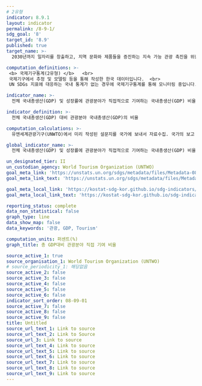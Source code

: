 ```yaml
---
# 2유형
indicator: 8.9.1
layout: indicator
permalink: /8-9-1/
sdg_goal: '8'
target_id: '8.9'
published: true
target_name: >-
  2030년까지 일자리를 창출하고, 지역 문화와 제품들을 증진하는 지속 가능 관광 촉진을 위한 정책들의 설계 및 시행

computation_definitions: >-
 <b> 국제기구통계(2유형) </b>   <br>
 국제기구에서 추정 및 모델링 등을 통해 작성한 한국 데이터입니다.  <br> 
 UN SDGs 지표에 대응하는 국내 통계가 없는 경우에 국제기구통계를 통해 모니터링 중입니다.

indicator_name: >-
  전체 국내총생산(GDP) 및 성장률에 관광분야가 직접적으로 기여하는 국내총생산(GDP) 비율

indicator_definition: >-
  전체 국내총생산(GDP) 대비 관광분야 국내총생산(GDP)의 비율

computation_calculations: >-
  유엔세계관광기구(UNWTO)에서 미리 작성된 설문지를 국가에 보내서 자료수집. 국가의 보고 부담을 줄이기 위해 OECD로 부터 일부 데이터를 받음

global_indicator_name: >-
  전체 국내총생산(GDP) 및 성장률에 관광분야가 직접적으로 기여하는 국내총생산(GDP) 비율

un_designated_tier: II
un_custodian_agency: World Tourism Organization (UNTWO)
goal_meta_link: 'https://unstats.un.org/sdgs/metadata/files/Metadata-08-09-01.pdf'
goal_meta_link_text: 'https://unstats.un.org/sdgs/metadata/files/Metadata-08-09-01.pdf'

goal_meta_local_link: 'https://kostat-sdg-kor.github.io/sdg-indicators/public/data/Metadata-08-09-01_KOR.pdf'
goal_meta_local_link_text: 'https://kostat-sdg-kor.github.io/sdg-indicators/public/data/Metadata-08-09-01_KOR.pdf'

reporting_status: complete
data_non_statistical: false
graph_type: line
data_show_map: false
data_keywords: '관광, GDP, Tourism'

computation_units: 퍼센트(%)
graph_title: 총 GDP대비 관광분야 직접 기여 비율

source_active_1: true
source_organisation_1: World Tourism Organization (UNTWO)
# source_periodicity_1: 해당없음
source_active_2: false
source_active_3: false
source_active_4: false
source_active_5: false
source_active_6: false
indicator_sort_order: 08-09-01
source_active_7: false
source_active_8: false
source_active_9: false
title: Untitled
source_url_text_1: Link to source
source_url_text_2: Link to Source
source_url_3: Link to source
source_url_text_4: Link to source
source_url_text_5: Link to source
source_url_text_6: Link to source
source_url_text_7: Link to source
source_url_text_8: Link to source
source_url_text_9: Link to source
---
```

